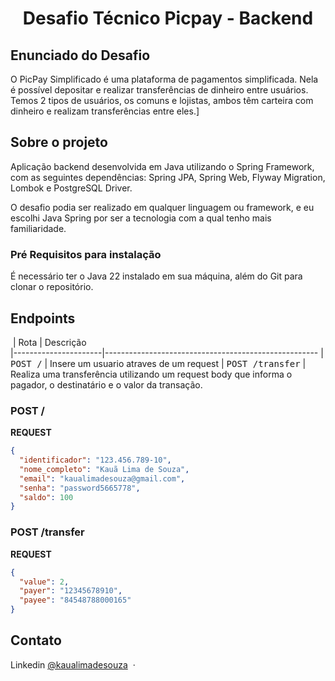 <h1 align="center" style="font-weight: bold;">Desafio Técnico Picpay - Backend</h1>

<h2 id="about">Enunciado do Desafio</h2>

O PicPay Simplificado é uma plataforma de pagamentos simplificada. Nela é possível depositar e realizar transferências de dinheiro entre usuários. Temos 2 tipos de usuários, os comuns e lojistas, ambos têm carteira com dinheiro e realizam transferências entre eles.]

<h2 id="about">Sobre o projeto</h2>

Aplicação backend desenvolvida em Java utilizando o Spring Framework, com as seguintes dependências: Spring JPA, Spring Web, Flyway Migration, Lombok e PostgreSQL Driver.

O desafio podia ser realizado em qualquer linguagem ou framework, e eu escolhi Java Spring por ser a tecnologia com a qual tenho mais familiaridade.

<h3 id="prerequisites">Pré Requisitos para instalação</h3>

É necessário ter o Java 22 instalado em sua máquina, além do Git para clonar o repositório.

<h2 id="routes">Endpoints</h2>

​
| Rota               | Descrição                                          
|----------------------|-----------------------------------------------------
| <kbd>POST /</kbd>     | Insere um usuario atraves de um request
| <kbd>POST /transfer</kbd>     | Realiza uma transferência utilizando um request body que informa o pagador, o destinatário e o valor da transação.

<h3>POST /</h3>

**REQUEST**
```json
{
  "identificador": "123.456.789-10",
  "nome_completo": "Kauã Lima de Souza",
  "email": "kaualimadesouza@gmail.com",
  "senha": "password5665778",
  "saldo": 100
}
```

<h3>POST /transfer</h3>

**REQUEST**
```json
{
  "value": 2,
  "payer": "12345678910",
  "payee": "84548788000165"
}
```

<h2 id="contato">Contato</h2>

Linkedin [@kaualimadesouza](https://www.linkedin.com/in/kaualimadesouza/) &nbsp;&middot;&nbsp;

